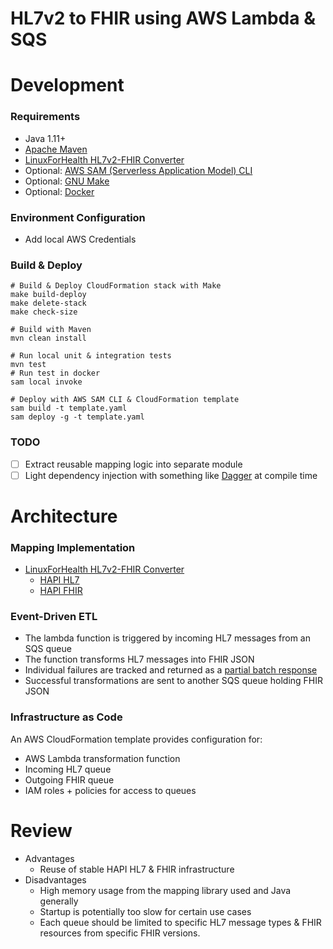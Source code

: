 # HL7v2 to FHIR using AWS Lambda & SQS
# Development
### Requirements
* Java 1.11+
* [Apache Maven](https://maven.apache.org/)
* [LinuxForHealth HL7v2-FHIR Converter](https://github.com/LinuxForHealth/hl7v2-fhir-converter)
* Optional: [AWS SAM (Serverless Application Model) CLI](https://docs.aws.amazon.com/serverless-application-model/latest/developerguide/install-sam-cli.html)
* Optional: [GNU Make](https://www.gnu.org/software/make/)
* Optional: [Docker](https://www.docker.com/)

### Environment Configuration
* Add local AWS Credentials

### Build & Deploy
```shell
# Build & Deploy CloudFormation stack with Make
make build-deploy
make delete-stack
make check-size

# Build with Maven
mvn clean install

# Run local unit & integration tests
mvn test
# Run test in docker
sam local invoke

# Deploy with AWS SAM CLI & CloudFormation template
sam build -t template.yaml
sam deploy -g -t template.yaml
```

### TODO
- [ ] Extract reusable mapping logic into separate module
- [ ] Light dependency injection with something like [Dagger](https://dagger.dev/) at compile time

# Architecture
### Mapping Implementation
* [LinuxForHealth HL7v2-FHIR Converter](https://github.com/LinuxForHealth/hl7v2-fhir-converter)
    * [HAPI HL7](https://hapifhir.github.io/hapi-hl7v2/)
    * [HAPI FHIR](https://hapifhir.io/)

### Event-Driven ETL
* The lambda function is triggered by incoming HL7 messages from an SQS queue
* The function transforms HL7 messages into FHIR JSON
* Individual failures are tracked and returned as a [partial batch response](https://docs.aws.amazon.com/prescriptive-guidance/latest/lambda-event-filtering-partial-batch-responses-for-sqs/benefits-partial-batch-responses.html)
* Successful transformations are sent to another SQS queue holding FHIR JSON

### Infrastructure as Code
An AWS CloudFormation template provides configuration for:
* AWS Lambda transformation function
* Incoming HL7 queue
* Outgoing FHIR queue
* IAM roles + policies for access to queues

# Review
* Advantages
    * Reuse of stable HAPI HL7 & FHIR infrastructure
* Disadvantages
    * High memory usage from the mapping library used and Java generally
    * Startup is potentially too slow for certain use cases
    * Each queue should be limited to specific HL7 message types & FHIR resources from specific FHIR versions. 